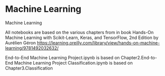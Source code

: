 # Machine Learning
 Machine Learning

All notebooks are based on the various chapters from in book Hands-On Machine Learning with Scikit-Learn, Keras, and TensorFlow, 2nd Edition by Aurélien Géron
https://learning.oreilly.com/library/view/hands-on-machine-learning/9781492032632/

End-to-End Machine Learning Project.ipynb is based on Chapter2.End-to-End Machine Learning Project 
Classification.ipynb is based on Chapter3.Classification

